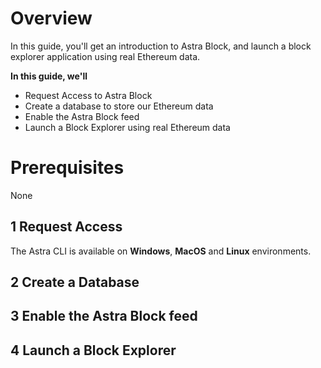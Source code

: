 # Overview
In this guide, you'll get an introduction to Astra Block, and launch a block explorer application using real Ethereum data.

**In this guide, we'll**
- Request Access to Astra Block
- Create a database to store our Ethereum data
- Enable the Astra Block feed
- Launch a Block Explorer using real Ethereum data

# Prerequisites
None

## 1 Request Access
The Astra CLI is available on **Windows**, **MacOS** and **Linux** environments.

## 2 Create a Database

## 3 Enable the Astra Block feed

## 4 Launch a Block Explorer
